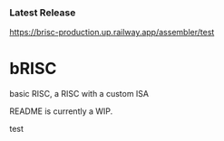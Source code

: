 ### Latest Release

https://brisc-production.up.railway.app/assembler/test

# bRISC
basic RISC, a RISC with a custom ISA

README is currently a WIP.

test